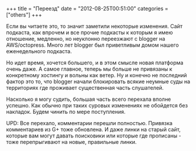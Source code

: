 +++
title = "Переезд"
date = "2012-08-25T00:51:00"
categories = ["others"]
+++


Если вы читаете это, то значит заметили некоторые изменения. Сайт подкаста, как впрочем и все прочие подкасты к которым я имею отношение, медленно, но неуклонно переезжают с blogger на AWS/octopress. Много лет blogger был приветливым домом нашего еженедельного подкаста.
<!--more-->

Но идет время, хочется большего, и в этом смысле новая платформа очень даже. А самое главное, теперь мы больше не привязаны к конкретному хостингу и вольны как ветер. Ну и конечно не последний фактор это то, что blogger начали блокировать всякие неумные суды на территориях где проживает существенная часть слушателей.

Насколько я могу судить, большая часть всего перехала вполне успешно. Как обычно при таких суровых изменениях не обойдется без накладок. Будем чинить по мере поступления.

UPD: Все перехало, комментарии перешли полностью. Привязка комментариев из G+ тоже обновлена. И даже линки на старый сайт, которые вам могут давать поисковики или которые где прописаны - тоже перепрыгивают на новые, правильные линки.